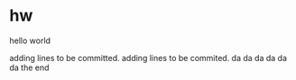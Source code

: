# hw
hello world

adding lines to be committed. 
adding lines to be commited. 
da da da
da da da
the end
